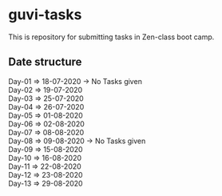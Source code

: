 # guvi-tasks
This is repository for submitting tasks in Zen-class boot camp.

Date structure
--------------

Day-01 => 18-07-2020 -> No Tasks given  
Day-02 => 19-07-2020  
Day-03 => 25-07-2020  
Day-04 => 26-07-2020  
Day-05 => 01-08-2020  
Day-06 => 02-08-2020  
Day-07 => 08-08-2020  
Day-08 => 09-08-2020 -> No Tasks given  
Day-09 => 15-08-2020  
Day-10 => 16-08-2020  
Day-11 => 22-08-2020  
Day-12 => 23-08-2020  
Day-13 => 29-08-2020  